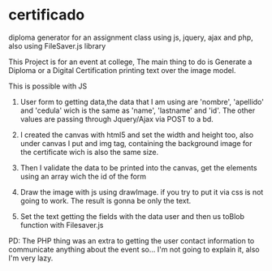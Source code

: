 # certificado
diploma generator for an assignment class using js, jquery, ajax and php, also using FileSaver.js library 


This Project is for an event at college, The main thing to do is Generate a Diploma or a Digital Certification
printing text over the image model.

This is possible with JS

1. User form to getting data,the data that I am using are 'nombre', 'apellido' and 'cedula' wich is the same as 'name',
'lastname' and 'id'. The other values are passing through Jquery/Ajax via POST to a bd.

2. I created the canvas with html5 and set the width and height too, also under canvas I put and img tag, containing
the background image for the certificate wich is also the same size.

3. Then I validate the data to be printed into the canvas, get the elements using an array wich the id of the form

4. Draw the image with js using drawImage. if you try to put it via css is not going to work. The result is gonna be
only the text.

5. Set the text getting the fields with the data user and then us toBlob function with Filesaver.js

PD: The PHP thing was an extra to getting the user contact information to communicate anything about the event
so... I'm not going to explain it, also I'm very lazy.
